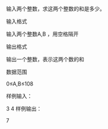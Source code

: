 输入两个整数，求这两个整数的和是多少。

输入格式

输入两个整数A,B
，用空格隔开

输出格式

输出一个整数，表示这两个数的和

数据范围

0≤A,B≤108

样例输入：

3 4
样例输出：

7
